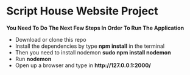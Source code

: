 <h1>Script House Website Project</h1>
<strong>You Need To Do The Next Few Steps In Order To Run The Application</strong>
<ul>
<li>Download or clone this repo</li>
<li>Install the dependencies by type <strong>npm install</strong> in the terminal </li>
<li>Then you need to install nodemon <strong>sudo npm install nodemon</strong></li>
<li>Run <strong>nodemon</strong></li>
<li>Open up a browser and type in <strong>http://127.0.0.1:2000/</strong></li>
</ul>
